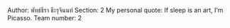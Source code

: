 Author: พัทธ์ธีรา ธีะรุจินนท์
Section: 2
My personal quote: If sleep is an art, I’m Picasso.
Team number: 2
